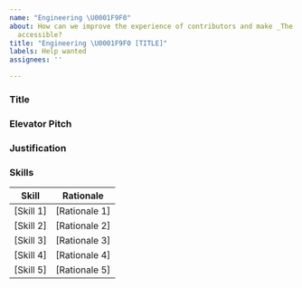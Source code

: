 ```yaml
---
name: "Engineering \U0001F9F0"
about: How can we improve the experience of contributors and make _The Timeline_ more
  accessible?
title: "Engineering \U0001F9F0 [TITLE]"
labels: Help wanted
assignees: ''

---
```


### Title
<!-- Type a short title for this idea. Make sure to change the name of the issue by replacing [TITLE] with what you write here! -->

### Elevator Pitch
<!-- Type below a quick intro to this awesome idea you just had. Try keeping it under 240 characters. -->

### Justification
<!-- Explain why this idea is so great. For example, what [contribution type](https://github.com/Ismael-KG/A-History-of-Research-Ethics/blob/main/Protocols.md#protocol-3-contribution-types) does it make easier? Or how does it make engaging with _The Timeline_ more accessible? -->

### Skills
<!-- What technical skills do you envisage being most relevant to designing and implementing the idea? Use the below table to list skills and explain how they will be useful. Try to keep the list below 6. -->
| Skill | Rationale |
| --- | --- |
| [Skill 1] | [Rationale 1] |
| [Skill 2] | [Rationale 2] |
| [Skill 3] | [Rationale 3] |
| [Skill 4] | [Rationale 4] |
| [Skill 5] | [Rationale 5] |
